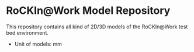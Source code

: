 # RoCKIn@Work Model Repository
This repository contains all kind of 2D/3D models of the RoCKIn@Work test bed environment.

- Unit of models: mm
